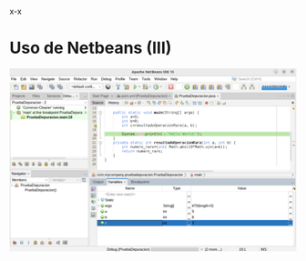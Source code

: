 x-x

# Uso de Netbeans (III)

![Progreso actual](https://github.com/GSV-Grey-Area/GSDA/blob/main/assets/images/Screenshot%20from%202022-10-13%2009-30-31.png?raw=true)
